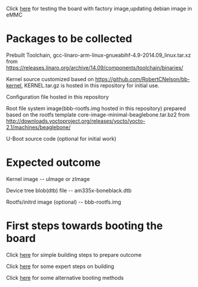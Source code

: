 Click [here](00-factory.md) for testing the board with factory image,updating debian image in eMMC

# Packages to be collected

Prebuilt Toolchain, gcc-linaro-arm-linux-gnueabihf-4.9-2014.09_linux.tar.xz from https://releases.linaro.org/archive/14.09/components/toolchain/binaries/

Kernel source customized based on https://github.com/RobertCNelson/bb-kernel, KERNEL.tar.gz is hosted in this repository for initial use.

Configuration file hosted in this repository

Root file system image(bbb-rootfs.img hosted in this repository) prepared based on the rootfs template core-image-minimal-beaglebone.tar.bz2 from http://downloads.yoctoproject.org/releases/yocto/yocto-2.1/machines/beaglebone/

U-Boot source code (optional for initial work)

# Expected outcome

Kernel image -- uImage or zImage

Device tree blob(dtb) file -- am335x-boneblack.dtb

Rootfs/initrd image (optional) -- bbb-rootfs.img

# First steps towards booting the board

Click [here](01-simple.md) for simple building steps to prepare outcome

Click [here](02-expert.md) for some expert steps on building

Click [here](03-booting-methods.md) for some alternative booting methods





